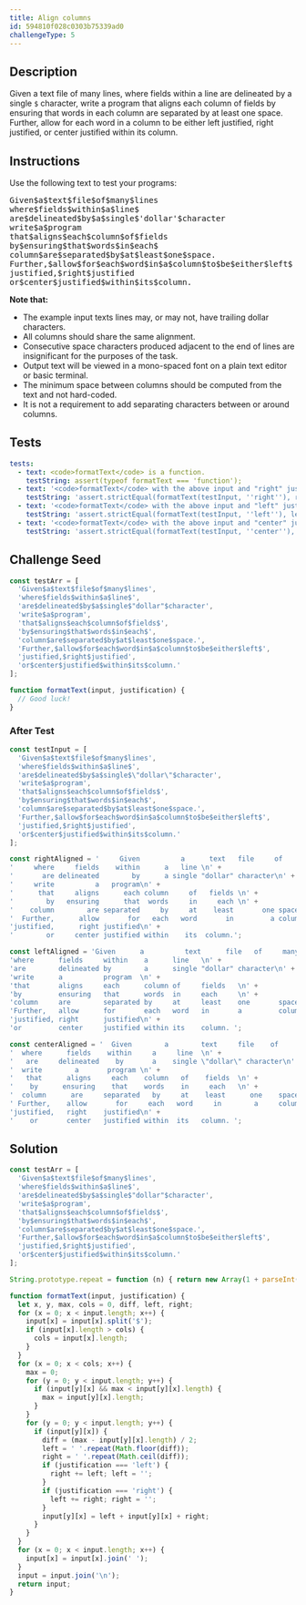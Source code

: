 ```yaml
---
title: Align columns
id: 594810f028c0303b75339ad0
challengeType: 5
---
```


## Description
<section id='description'>
Given a text file of many lines, where fields within a line are delineated by a single <code>$</code> character, write a program that aligns each column of fields by ensuring that words in each column are separated by at least one space. Further, allow for each word in a column to be either left justified, right justified, or center justified within its column.
</section>

## Instructions
<section id='instructions'>
Use the following text to test your programs:
<pre>
Given$a$text$file$of$many$lines
where$fields$within$a$line$
are$delineated$by$a$single$'dollar'$character
write$a$program
that$aligns$each$column$of$fields
by$ensuring$that$words$in$each$
column$are$separated$by$at$least$one$space.
Further,$allow$for$each$word$in$a$column$to$be$either$left$
justified,$right$justified
or$center$justified$within$its$column.
</pre>
<strong>Note that:</strong>
<ul>
  <li>The example input texts lines may, or may not, have trailing dollar characters.</li>
  <li>All columns should share the same alignment.</li>
  <li>Consecutive space characters produced adjacent to the end of lines are insignificant for the purposes of the task.</li>
  <li>Output text will be viewed in a mono-spaced font on a plain text editor or basic terminal.</li>
  <li>The minimum space between columns should be computed from the text and not hard-coded.</li>
  <li>It is not a requirement to add separating characters between or around columns.</li>
</ul>
</section>

## Tests
<section id='tests'>

```yml
tests:
  - text: <code>formatText</code> is a function.
    testString: assert(typeof formatText === 'function');
  - text: '<code>formatText</code> with the above input and "right" justification should produce the following: '
    testString: 'assert.strictEqual(formatText(testInput, ''right''), rightAligned);'
  - text: '<code>formatText</code> with the above input and "left" justification should produce the following: '
    testString: 'assert.strictEqual(formatText(testInput, ''left''), leftAligned);'
  - text: '<code>formatText</code> with the above input and "center" justification should produce the following: '
    testString: 'assert.strictEqual(formatText(testInput, ''center''), centerAligned);'

```

</section>

## Challenge Seed
<section id='challengeSeed'>

<div id='js-seed'>

```js
const testArr = [
  'Given$a$text$file$of$many$lines',
  'where$fields$within$a$line$',
  'are$delineated$by$a$single$"dollar"$character',
  'write$a$program',
  'that$aligns$each$column$of$fields$',
  'by$ensuring$that$words$in$each$',
  'column$are$separated$by$at$least$one$space.',
  'Further,$allow$for$each$word$in$a$column$to$be$either$left$',
  'justified,$right$justified',
  'or$center$justified$within$its$column.'
];

function formatText(input, justification) {
  // Good luck!
}
```

</div>


### After Test
<div id='js-teardown'>

```js
const testInput = [
  'Given$a$text$file$of$many$lines',
  'where$fields$within$a$line$',
  'are$delineated$by$a$single$\"dollar\"$character',
  'write$a$program',
  'that$aligns$each$column$of$fields$',
  'by$ensuring$that$words$in$each$',
  'column$are$separated$by$at$least$one$space.',
  'Further,$allow$for$each$word$in$a$column$to$be$either$left$',
  'justified,$right$justified',
  'or$center$justified$within$its$column.'
];

const rightAligned = '     Given          a      text   file     of     many     lines\n' +
'     where     fields    within      a   line \n' +
'       are delineated        by      a single "dollar" character\n' +
'     write          a   program\n' +
'      that     aligns      each column     of   fields \n' +
'        by   ensuring      that  words     in     each \n' +
'    column        are separated     by     at    least       one space.\n' +
'  Further,      allow       for   each   word       in         a column to be either left \n' +
'justified,      right justified\n' +
'        or     center justified within    its  column.';

const leftAligned = 'Given      a          text      file   of     many     lines    \n' +
'where      fields     within    a      line   \n' +
'are        delineated by        a      single "dollar" character\n' +
'write      a          program  \n' +
'that       aligns     each      column of     fields   \n' +
'by         ensuring   that      words  in     each     \n' +
'column     are        separated by     at     least    one       space.\n' +
'Further,   allow      for       each   word   in       a         column to be either left \n' +
'justified, right      justified\n' +
'or         center     justified within its    column. ';

const centerAligned = '  Given        a        text     file    of     many     lines  \n' +
'  where      fields    within     a     line  \n' +
'   are     delineated    by       a    single \"dollar\" character\n' +
'  write        a       program \n' +
'   that      aligns     each    column   of    fields  \n' +
'    by      ensuring    that    words    in     each   \n' +
'  column      are     separated   by     at    least      one    space.\n' +
' Further,    allow       for     each   word     in        a     column to be either left \n' +
'justified,   right    justified\n' +
'    or       center   justified within  its   column. ';
```
</div>

</section>

## Solution
<section id='solution'>


```js
const testArr = [
  'Given$a$text$file$of$many$lines',
  'where$fields$within$a$line$',
  'are$delineated$by$a$single$"dollar"$character',
  'write$a$program',
  'that$aligns$each$column$of$fields$',
  'by$ensuring$that$words$in$each$',
  'column$are$separated$by$at$least$one$space.',
  'Further,$allow$for$each$word$in$a$column$to$be$either$left$',
  'justified,$right$justified',
  'or$center$justified$within$its$column.'
];

String.prototype.repeat = function (n) { return new Array(1 + parseInt(n)).join(this); };

function formatText(input, justification) {
  let x, y, max, cols = 0, diff, left, right;
  for (x = 0; x < input.length; x++) {
    input[x] = input[x].split('$');
    if (input[x].length > cols) {
      cols = input[x].length;
    }
  }
  for (x = 0; x < cols; x++) {
    max = 0;
    for (y = 0; y < input.length; y++) {
      if (input[y][x] && max < input[y][x].length) {
        max = input[y][x].length;
      }
    }
    for (y = 0; y < input.length; y++) {
      if (input[y][x]) {
        diff = (max - input[y][x].length) / 2;
        left = ' '.repeat(Math.floor(diff));
        right = ' '.repeat(Math.ceil(diff));
        if (justification === 'left') {
          right += left; left = '';
        }
        if (justification === 'right') {
          left += right; right = '';
        }
        input[y][x] = left + input[y][x] + right;
      }
    }
  }
  for (x = 0; x < input.length; x++) {
    input[x] = input[x].join(' ');
  }
  input = input.join('\n');
  return input;
}

```

</section>
